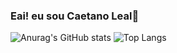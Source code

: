 ### Eai! eu sou Caetano Leal👋
![Anurag's GitHub stats](https://github-readme-stats.vercel.app/api?username=CaetanoLeal&show_icons=true&theme=highcontrast)
![Top Langs](https://github-readme-stats.vercel.app/api/top-langs/?username=CaetanoLeal&layout=compact&theme=highcontrast)
